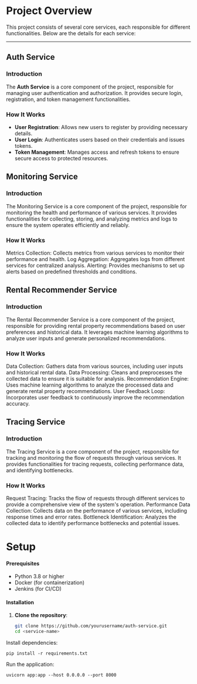 # Project Overview

This project consists of several core services, each responsible for different functionalities. Below are the details for each service:

---

## Auth Service

### Introduction
The **Auth Service** is a core component of the project, responsible for managing user authentication and authorization. It provides secure login, registration, and token management functionalities.

### How It Works
- **User Registration**: Allows new users to register by providing necessary details.
- **User Login**: Authenticates users based on their credentials and issues tokens.
- **Token Management**: Manages access and refresh tokens to ensure secure access to protected resources.


## Monitoring Service
### Introduction
The Monitoring Service is a core component of the project, responsible for monitoring the health and performance of various services. It provides functionalities for collecting, storing, and analyzing metrics and logs to ensure the system operates efficiently and reliably.  
###  How It Works
Metrics Collection: Collects metrics from various services to monitor their performance and health.
Log Aggregation: Aggregates logs from different services for centralized analysis.
Alerting: Provides mechanisms to set up alerts based on predefined thresholds and conditions.

## Rental Recommender Service
### Introduction
The Rental Recommender Service is a core component of the project, responsible for providing rental property recommendations based on user preferences and historical data. It leverages machine learning algorithms to analyze user inputs and generate personalized recommendations.  
### How It Works
Data Collection: Gathers data from various sources, including user inputs and historical rental data.
Data Processing: Cleans and preprocesses the collected data to ensure it is suitable for analysis.
Recommendation Engine: Uses machine learning algorithms to analyze the processed data and generate rental property recommendations.
User Feedback Loop: Incorporates user feedback to continuously improve the recommendation accuracy.

## Tracing Service
### Introduction
The Tracing Service is a core component of the project, responsible for tracking and monitoring the flow of requests through various services. It provides functionalities for tracing requests, collecting performance data, and identifying bottlenecks.  
### How It Works
Request Tracing: Tracks the flow of requests through different services to provide a comprehensive view of the system's operation.
Performance Data Collection: Collects data on the performance of various services, including response times and error rates.
Bottleneck Identification: Analyzes the collected data to identify performance bottlenecks and potential issues.




# Setup
#### Prerequisites
- Python 3.8 or higher
- Docker (for containerization)
- Jenkins (for CI/CD)

#### Installation
1. **Clone the repository**:  
   ```bash
   git clone https://github.com/yourusername/auth-service.git
   cd <service-name>
    ```

Install dependencies:  
````
pip install -r requirements.txt
````
Run the application:  
````
uvicorn app:app --host 0.0.0.0 --port 8000
````